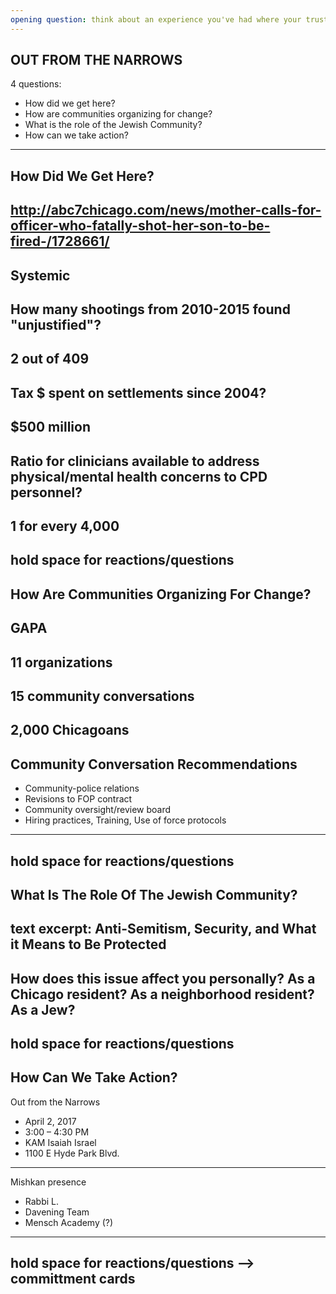 ```yaml
---
opening question: think about an experience you've had where your trust in authority was eroded
---
```

OUT FROM THE NARROWS
---
4 questions:
* How did we get here?
* How are communities organizing for change?
* What is the role of the Jewish Community?
* How can we take action?
---
How Did We Get Here?
---
<a href="http://abc7chicago.com/news/mother-calls-for-officer-who-fatally-shot-her-son-to-be-fired-/1728661/" target="_blank">http://abc7chicago.com/news/mother-calls-for-officer-who-fatally-shot-her-son-to-be-fired-/1728661/</a>
---
Systemic
---
How many shootings from 2010-2015 found "unjustified"?
---
2 out of 409
---
Tax $ spent on settlements since 2004?
---
$500 million
---
Ratio for clinicians available to address physical/mental health concerns to CPD personnel?
---
1 for every 4,000
---
hold space for reactions/questions
---
How Are Communities Organizing For Change?
---
GAPA
---
11 organizations
---
15 community conversations
---
2,000 Chicagoans
---
Community Conversation Recommendations
---
* Community-police relations
* Revisions to FOP contract
* Community oversight/review board
* Hiring practices, Training, Use of force protocols
---
hold space for reactions/questions
---
What Is The Role Of The Jewish Community?
---
text excerpt: Anti-Semitism, Security, and What it Means to Be Protected
---
How does this issue affect you personally?
As a Chicago resident? As a neighborhood resident? As a Jew?
---
hold space for reactions/questions
---
How Can We Take Action?
---
Out from the Narrows
* April 2, 2017
* 3:00 – 4:30 PM
* KAM Isaiah Israel
* 1100 E Hyde Park Blvd.
---
Mishkan presence
* Rabbi L.
* Davening Team
* Mensch Academy (?)
---
hold space for reactions/questions --> committment cards
---
